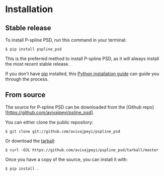 # Installation

## Stable release

To install P-spline PSD, run this command in your
terminal:

``` console
$ pip install pspline_psd
```

This is the preferred method to install P-spline PSD, as it will always install the most recent stable release.

If you don't have [pip][] installed, this [Python installation guide][]
can guide you through the process.

## From source

The source for P-spline PSD can be downloaded from
the [Github repo][https://github.com/avivajpeyi/psline_psd].

You can either clone the public repository:

``` console
$ git clone git://github.com/avivajpeyi/pspline_psd
```

Or download the [tarball][]:

``` console
$ curl -OJL https://github.com/avivajpeyi/pspline_psd/tarball/master
```

Once you have a copy of the source, you can install it with:

``` console
$ pip install .
```

  [pip]: https://pip.pypa.io
  [Python installation guide]: http://docs.python-guide.org/en/latest/starting/installation/
  [Github repo]: https://github.com/%7B%7B%20cookiecutter.github_username%20%7D%7D/%7B%7B%20cookiecutter.project_slug%20%7D%7D
  [tarball]: https://github.com/%7B%7B%20cookiecutter.github_username%20%7D%7D/%7B%7B%20cookiecutter.project_slug%20%7D%7D/tarball/master
